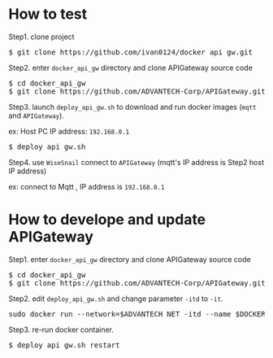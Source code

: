 # How to test
Step1. clone project
<pre>
$ git clone https://github.com/ivan0124/docker_api_gw.git
</pre>

Step2. enter `docker_api_gw` directory and clone APIGateway source code
<pre>
$ cd docker_api_gw
$ git clone https://github.com/ADVANTECH-Corp/APIGateway.git
</pre>

Step3. launch `deploy_api_gw.sh` to download and run docker images (`mqtt` and `APIGateway`).

ex: Host PC IP address: `192.168.0.1`
<pre>
$ deploy_api_gw.sh
</pre>

Step4. use `WiseSnail` connect to `APIGateway` (mqtt's IP address is Step2 host IP address)

ex: connect to Mqtt , IP address is `192.168.0.1`


# How to develope and update APIGateway
Step1. enter `docker_api_gw` directory and clone APIGateway source code
<pre>
$ cd docker_api_gw
$ git clone https://github.com/ADVANTECH-Corp/APIGateway.git
</pre>

Step2. edit `deploy_api_gw.sh` and change parameter `-itd` to `-it`.
<pre>
sudo docker run --network=$ADVANTECH_NET -itd --name $DOCKER_API_GW_CONTAINER -v $PWD/APIGateway:/home/adv/APIGateway:rw -v /usr/share/webmin/$WSN_SETTING_FOLDER:/home/adv/wsn_setting:rw -p 3000:3000 $DOCKER_API_GW_IMAGE
</pre>

Step3. re-run docker container.
<pre>
$ deploy_api_gw.sh restart
</pre>
